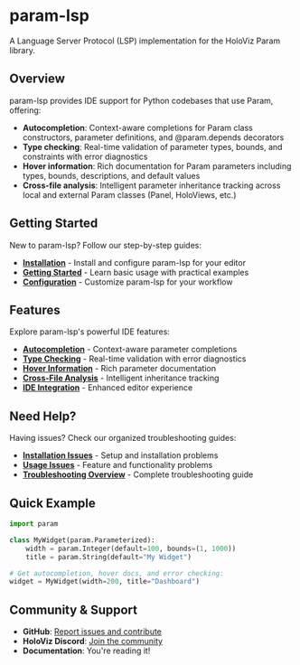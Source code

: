 # param-lsp

A Language Server Protocol (LSP) implementation for the HoloViz Param library.

## Overview

param-lsp provides IDE support for Python codebases that use Param, offering:

- **Autocompletion**: Context-aware completions for Param class constructors, parameter definitions, and @param.depends decorators
- **Type checking**: Real-time validation of parameter types, bounds, and constraints with error diagnostics
- **Hover information**: Rich documentation for Param parameters including types, bounds, descriptions, and default values
- **Cross-file analysis**: Intelligent parameter inheritance tracking across local and external Param classes (Panel, HoloViews, etc.)

## Getting Started

New to param-lsp? Follow our step-by-step guides:

- **[Installation](installation.md)** - Install and configure param-lsp for your editor
- **[Getting Started](getting-started.md)** - Learn basic usage with practical examples
- **[Configuration](configuration.md)** - Customize param-lsp for your workflow

## Features

Explore param-lsp's powerful IDE features:

- **[Autocompletion](features/autocompletion.md)** - Context-aware parameter completions
- **[Type Checking](features/type-checking.md)** - Real-time validation with error diagnostics
- **[Hover Information](features/hover-information.md)** - Rich parameter documentation
- **[Cross-File Analysis](features/cross-file-analysis.md)** - Intelligent inheritance tracking
- **[IDE Integration](features/ide-integration.md)** - Enhanced editor experience

## Need Help?

Having issues? Check our organized troubleshooting guides:

- **[Installation Issues](troubleshooting/installation-issues.md)** - Setup and installation problems
- **[Usage Issues](troubleshooting/usage-issues.md)** - Feature and functionality problems
- **[Troubleshooting Overview](troubleshooting/)** - Complete troubleshooting guide

## Quick Example

```python
import param

class MyWidget(param.Parameterized):
    width = param.Integer(default=100, bounds=(1, 1000))
    title = param.String(default="My Widget")

# Get autocompletion, hover docs, and error checking:
widget = MyWidget(width=200, title="Dashboard")
```

## Community & Support

- **GitHub**: [Report issues and contribute](https://github.com/hoxbro/param-lsp)
- **HoloViz Discord**: [Join the community](https://discord.gg/UXdtYyC)
- **Documentation**: You're reading it!
